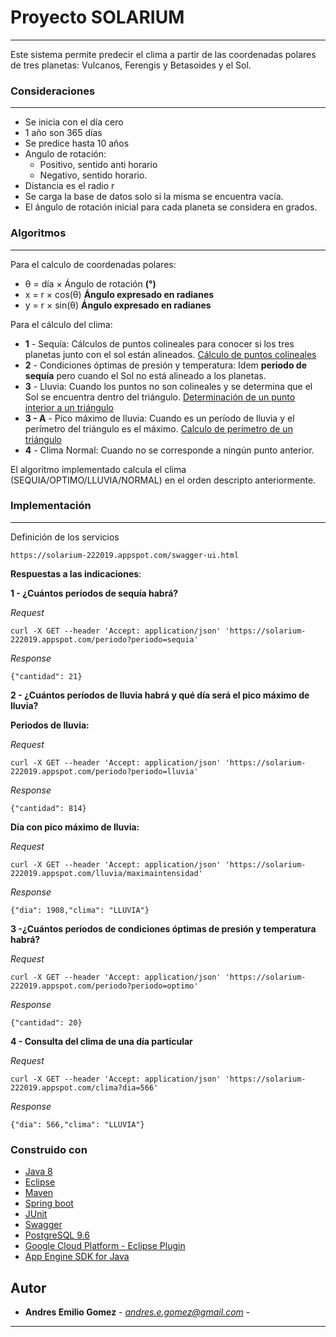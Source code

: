# Proyecto SOLARIUM
---
Este sistema permite predecir el clima a partir de las coordenadas polares de tres planetas: Vulcanos, Ferengis y Betasoides y el Sol. 

### Consideraciones 
---
* Se inicia con el día cero
* 1 año son 365 días
* Se predice hasta 10 años
* Angulo de rotación: 
    * Positivo, sentido anti horario
    * Negativo, sentido horario.
* Distancia es el radio r
* Se carga la base de datos solo si la misma se encuentra vacía.
* El ángulo de rotación inicial para cada planeta se considera en grados.

### Algoritmos
---
Para el calculo de coordenadas polares:
* θ = día × Ángulo de rotación **(°)**  
* x = r × cos(θ) **Ángulo expresado en radianes**
* y = r × sin(θ) **Ángulo expresado en radianes**

Para el cálculo del clima:
* **1** - Sequía: Cálculos de puntos colineales para conocer si los tres planetas junto con el sol están alineados.  [Cálculo de puntos colineales](https://definicion.de/puntos-colineales/)
* **2** - Condiciones óptimas de presión y temperatura: Idem **periodo de sequía** pero cuando el Sol no está alineado a los planetas.
* **3** - Lluvia: Cuando los puntos no son colineales y se determina que el Sol se encuentra dentro del triángulo. [Determinación de un punto interior a un triángulo](https://tecdigital.tec.ac.cr/revistamatematica/Contribucionesv3n2002/WMoraMatProg/pag2.html)
*   **3 - A** - Pico máximo de lluvia: Cuando es un período de lluvia y el perímetro del triángulo es el máximo. [Calculo de perímetro de un triángulo](https://www.universoformulas.com/matematicas/geometria/perimetro-triangulo/)
* **4** - Clima Normal: Cuando no se corresponde a ningún punto anterior.

El algoritmo implementado calcula el clima (SEQUIA/OPTIMO/LLUVIA/NORMAL) en el orden descripto anteriormente.

### Implementación 
---
Definición de los servicios 
    
    https://solarium-222019.appspot.com/swagger-ui.html

**Respuestas a las indicaciones**:

**1 - ¿Cuántos períodos de sequía habrá?**

_Request_
    
    curl -X GET --header 'Accept: application/json' 'https://solarium-222019.appspot.com/periodo?periodo=sequia'

_Response_

    {"cantidad": 21}
   
**2 - ¿Cuántos períodos de lluvia habrá y qué día será el pico máximo de lluvia?**
  
**Periodos de lluvia:**

_Request_
    
    curl -X GET --header 'Accept: application/json' 'https://solarium-222019.appspot.com/periodo?periodo=lluvia'
_Response_

    {"cantidad": 814}
**Día con pico máximo de lluvia:**

_Request_

    curl -X GET --header 'Accept: application/json' 'https://solarium-222019.appspot.com/lluvia/maximaintensidad'
_Response_

    {"dia": 1908,"clima": "LLUVIA"}
**3 -¿Cuántos períodos de condiciones óptimas de presión y temperatura habrá?**

_Request_

    curl -X GET --header 'Accept: application/json' 'https://solarium-222019.appspot.com/periodo?periodo=optimo'

_Response_

    {"cantidad": 20}
**4 - Consulta del clima de una día particular**

_Request_
    
    curl -X GET --header 'Accept: application/json' 'https://solarium-222019.appspot.com/clima?dia=566'

_Response_

    {"dia": 566,"clima": "LLUVIA"}  

### Construido con 

* [Java 8](https://www.java.com/es/)
* [Eclipse](https://www.eclipse.org/) 
* [Maven](https://maven.apache.org/) 
* [Spring boot](http://spring.io/projects/spring-boot)
* [JUnit](https://junit.org/junit5/)
* [Swagger](https://swagger.io/)
* [PostgreSQL 9.6](https://www.postgresql.org/)
* [Google Cloud Platform - Eclipse Plugin](https://cloud.google.com/eclipse/docs/)
* [App Engine SDK for Java](https://cloud.google.com/appengine/docs/standard/java/download)


## Autor

* **Andres Emilio Gomez** - *andres.e.gomez@gmail.com* - 





---
